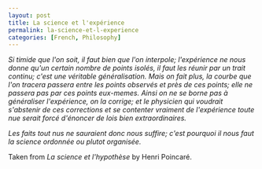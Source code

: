 ```yaml
---
layout: post
title: La science et l'expérience
permalink: la-science-et-l-experience
categories: [French, Philosophy]
---
```


*Si timide que l'on soit, il faut bien que l'on interpole; l'expérience
ne nous donne qu'un certain nombre de points isolés, il faut les réunir
par un trait continu; c'est une véritable généralisation. Mais on fait
plus, la courbe que l'on tracera passera entre les points observés et
près de ces points; elle ne passera pas par ces points eux-memes. Ainsi
on ne se borne pas à généraliser l'expérience, on la corrige; et le
physicien qui voudrait s'abstenir de ces corrections et se contenter
vraiment de l'expérience toute nue serait forcé d'énoncer de lois bien
extraordinaires.*

*Les faits tout nus ne sauraient donc nous suffire; c'est pourquoi il
nous faut la science ordonnée ou plutot organisée.*

Taken from *La science et l'hypothèse* by Henri Poincaré.

